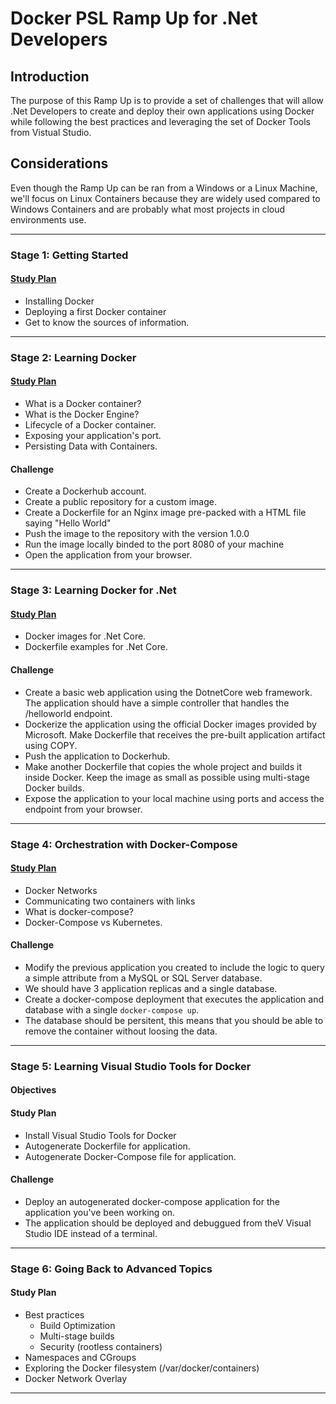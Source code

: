 # Docker PSL Ramp Up for .Net Developers

## Introduction
The purpose of this Ramp Up is to provide a set of challenges that will allow .Net Developers to create and deploy their own applications using Docker while following the best practices and leveraging the set of Docker Tools from Vistual Studio.


## Considerations
Even though the Ramp Up can be ran from a Windows or a Linux Machine, we'll focus on Linux Containers because they are widely used compared to Windows Containers and are probably what most projects in cloud environments use.

-----

### Stage 1: Getting Started

#### [Study Plan](study_plans/stage1_getting_started.md)
- Installing Docker
- Deploying a first Docker container
- Get to know the sources of information.
  
-----

### Stage 2: Learning Docker
#### [Study Plan](study_plans/stage2_learning_docker.md)
- What is a Docker container?
- What is the Docker Engine?
- Lifecycle of a Docker container.
- Exposing your application's port.
- Persisting Data with Containers.
#### Challenge
- Create a Dockerhub account.
- Create a public repository for a custom image.
- Create a Dockerfile for an Nginx image pre-packed with a HTML file saying "Hello World"
- Push the image to the repository with the version 1.0.0
- Run the image locally binded to the port 8080 of your machine
- Open the application from your browser.

-----

### Stage 3: Learning Docker for .Net
#### [Study Plan](study_plans/stage3_dotnet_docker.md)
- Docker images for .Net Core.
- Dockerfile examples for .Net Core.
#### Challenge
- Create a basic web application using the DotnetCore web framework. The application should have a simple controller that handles the /helloworld endpoint.
- Dockerize the application using the official Docker images provided by Microsoft. Make Dockerfile that receives the pre-built application artifact using COPY.
- Push the application to Dockerhub.
- Make another Dockerfile that copies the whole project and builds it inside Docker. Keep the image as small as possible using multi-stage Docker builds.
- Expose the application to your local machine using ports and access the endpoint from your browser.

-----

### Stage 4: Orchestration with Docker-Compose
#### [Study Plan](study_plans/stage4_docker_compose.md)
- Docker Networks
- Communicating two containers with links
- What is docker-compose?
- Docker-Compose vs Kubernetes.
#### Challenge
- Modify the previous application you created to include the logic to query a simple attribute from a MySQL or SQL Server database.
- We should have 3 application replicas and a single database.
- Create a docker-compose deployment that executes the application and database with a single `docker-compose up`.
- The database should be persitent, this means that you should be able to remove the container without loosing the data.

-----

### Stage 5: Learning Visual Studio Tools for Docker
#### Objectives
#### Study Plan
- Install Visual Studio Tools for Docker
- Autogenerate Dockerfile for application.
- Autogenerate Docker-Compose file for application.
#### Challenge
- Deploy an autogenerated docker-compose application for the application you've been working on.
- The application should be deployed and debuggued from theV Visual Studio IDE instead of a terminal.

-----

### Stage 6: Going Back to Advanced Topics
#### Study Plan
- Best practices
  - Build Optimization
  - Multi-stage builds
  - Security (rootless containers)
- Namespaces and CGroups
- Exploring the Docker filesystem (/var/docker/containers)
- Docker Network Overlay

-----

